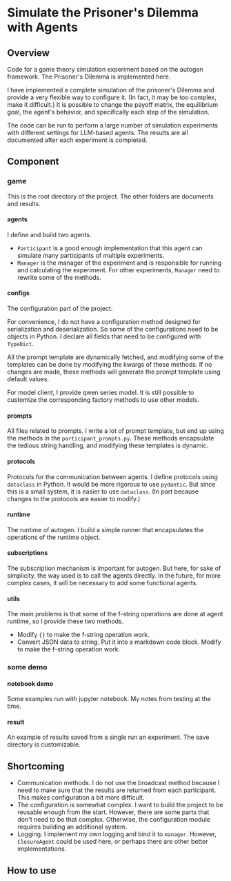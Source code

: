 # Simulate the Prisoner's Dilemma with Agents

## Overview
Code for a game theory simulation experiment based on the autogen framework. The Prisoner's Dilemma is implemented here.

I have implemented a complete simulation of the prisoner's Dilemma and provide a very flexible way to configure it. (In fact, it may be too complex, make it difficult.) It is possible to change the payoff matrix, the equilibrium goal, the agent's behavior, and specifically each step of the simulation.

The code can be run to perform a large number of simulation experiments with different settings for LLM-based agents. The results are all documented after each experiment is completed.

## Component
### game
This is the root directory of the project. The other folders are documents and results.
#### agents
I define and build two agents. 
- `Participant` is a good enough implementation that this agent can simulate many participants of multiple experiments.
- `Manager` is the manager of the experiment and is responsible for running and calculating the experiment. For other experiments, `Manager` need to rewrite some of the methods.
#### configs
The configuration part of the project. 

For convenience, I do not have a configuration method designed for serialization and deserialization. So some of the configurations need to be objects in Python. I declare all fields that need to be configured with `TypeDict`. 

All the prompt template are dynamically fetched, and modifying some of the templates can be done by modifying the kwargs of these methods. If no changes are made, these methods will generate the prompt template using default values.

For model client, I provide qwen series model. It is still possible to customize the corresponding factory methods to use other models.
#### prompts
All files related to prompts. I write a lot of prompt template, but end up using the methods in the `participant_prompts.py`. These methods encapsulate the tedious string handling, and modifying these templates is dynamic.
#### protocols
Protocols for the communication between agents. I define protocols using `dataclass` in Python. It would be more rigorous to use `pydantic`. But since this is a small system, it is easier to use `dataclass`. (In part because changes to the protocols are easier to modify.)
#### runtime
The runtime of autogen. I build a simple runner that encapsulates the operations of the runtime object.
#### subscriptions
The subscription mechanism is important for autogen. But here, for sake of simplicity, the way used is to call the agents directly. In the future, for more complex cases, it will be necessary to add some functional agents.
#### utils
The main problems is that some of the f-string operations are done at agent runtime, so I provide these two methods.
- Modify `{}` to make the f-string operation work.
- Convert JSON data to string. Put it into a markdown code block. Modify to make the f-string operation work.
### some demo
#### notebook demo
Some examples run with jupyter notebook. My notes from testing at the time.
#### result
An example of results saved from a single run an experiment. The save directory is customizable.

## Shortcoming
- Communication methods. I do not use the broadcast method because I need to make sure that the results are returned from each participant. This makes configuration a bit more difficult.
- The configuration is somewhat complex. I want to build the project to be reusable enough from the start. However, there are some parts that don't need to be that complex. Otherwise, the configuration module requires building an additional system.
- Logging. I implement my own logging and bind it to `manager`. However, `ClosureAgent` could be used here, or perhaps there are other better implementations.

## How to use


## 

